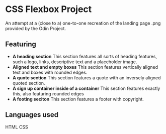 # CSS Flexbox Project

An attempt at a (close to a) one-to-one recreation of the landing page .png provided by the Odin Project.

## Featuring

- **A heading section** This section features all sorts of heading features, such a logo, links, descriptive text and a placeholder image.
- **Aligned text and empty boxes** This section features vertically aligned text and boxes with rounded edges.
- **A quote section** This section features a quote with an inversely aligned quoted section.
- **A sign up container inside of a container** This section features exactly this, also featuring rounded edges
- **A footing seciton** This section features a footer with copyright.

## Languages used

HTML 
CSS
